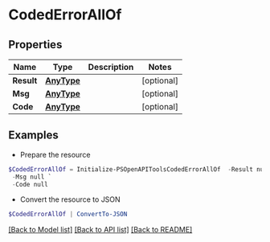 # CodedErrorAllOf
## Properties

Name | Type | Description | Notes
------------ | ------------- | ------------- | -------------
**Result** | [**AnyType**](.md) |  | [optional] 
**Msg** | [**AnyType**](.md) |  | [optional] 
**Code** | [**AnyType**](.md) |  | [optional] 

## Examples

- Prepare the resource
```powershell
$CodedErrorAllOf = Initialize-PSOpenAPIToolsCodedErrorAllOf  -Result null `
 -Msg null `
 -Code null
```

- Convert the resource to JSON
```powershell
$CodedErrorAllOf | ConvertTo-JSON
```

[[Back to Model list]](../README.md#documentation-for-models) [[Back to API list]](../README.md#documentation-for-api-endpoints) [[Back to README]](../README.md)

